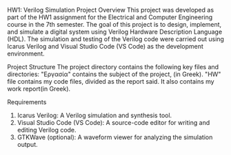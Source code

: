 HW1: Verilog Simulation Project
Overview
This project was developed as part of the HW1 assignment for the Electrical and Computer Engineering course in the 7th semester. The goal of this project is to design, implement, and simulate a digital system using Verilog Hardware Description Language (HDL). The simulation and testing of the Verilog code were carried out using Icarus Verilog and Visual Studio Code (VS Code) as the development environment.

Project Structure
The project directory contains the following key files and directories:
"Εργασία" contains the subject of the project, (in Greek).
"HW" file contains my code files, divided as the report said. It also contains my work report(in Greek).

Requirements
1. Icarus Verilog: A Verilog simulation and synthesis tool.
2. Visual Studio Code (VS Code): A source-code editor for writing and editing Verilog code.
3. GTKWave (optional): A waveform viewer for analyzing the simulation output.
